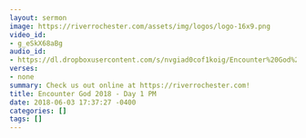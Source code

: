 ```yaml
---
layout: sermon
image: https://riverrochester.com/assets/img/logos/logo-16x9.png
video_id:
- g_eSkX68aBg
audio_id:
- https://dl.dropboxusercontent.com/s/nvgiad0cof1koig/Encounter%20God%202018%20-%20Day%201%20PM.mp3?dl=0
verses:
- none
summary: Check us out online at https://riverrochester.com!
title: Encounter God 2018 - Day 1 PM
date: 2018-06-03 17:37:27 -0400
categories: []
tags: []
---
```

